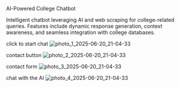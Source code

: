 
AI-Powered College Chatbot

Intelligent chatbot leveraging AI and web scraping for college-related queries. Features include dynamic response generation, context awareness, and seamless integration with college databases.

click to start chat
![photo_1_2025-06-20_21-04-33](https://github.com/user-attachments/assets/378a52f0-9ebf-4867-922f-2685e5c82985)

contact button
![photo_2_2025-06-20_21-04-33](https://github.com/user-attachments/assets/7ec047f4-343c-4908-95a0-85f5491c2c06)

contact form
![photo_3_2025-06-20_21-04-33](https://github.com/user-attachments/assets/ada291e0-8633-4e91-8fba-66d85a2cd09b)

chat with the AI
![photo_4_2025-06-20_21-04-33](https://github.com/user-attachments/assets/a2932885-78e5-40e2-bf54-61b3334631dd)



